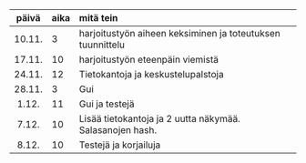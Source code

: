 | päivä | aika | mitä tein  |
| :----:|:-----| :-----|
| 10.11. | 3    | harjoitustyön aiheen keksiminen ja toteutuksen tuunnittelu |
| 17.11. | 10    | harjoitustyön eteenpäin viemistä |
| 24.11. | 12    | Tietokantoja ja keskustelupalstoja |
| 28.11. | 3    | Gui |
| 1.12. | 11    | Gui ja testejä |
| 7.12. | 10    | Lisää tietokantoja ja 2 uutta näkymää. Salasanojen hash. |
| 8.12. | 10    | Testejä ja korjailuja |
